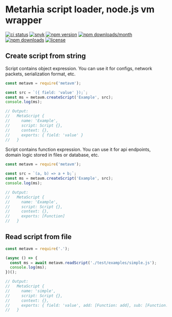 # Metarhia script loader, node.js vm wrapper

[![ci status](https://github.com/metarhia/metavm/workflows/Testing%20CI/badge.svg)](https://github.com/metarhia/metavm/actions?query=workflow%3A%22Testing+CI%22+branch%3Amaster)
[![snyk](https://snyk.io/test/github/metarhia/metavm/badge.svg)](https://snyk.io/test/github/metarhia/metavm)
[![npm version](https://badge.fury.io/js/metavm.svg)](https://badge.fury.io/js/metavm)
[![npm downloads/month](https://img.shields.io/npm/dm/metavm.svg)](https://www.npmjs.com/package/metavm)
[![npm downloads](https://img.shields.io/npm/dt/metavm.svg)](https://www.npmjs.com/package/metavm)
[![license](https://img.shields.io/badge/license-MIT-blue.svg)](https://github.com/metarhia/metavm/blob/master/LICENSE)

## Create script from string

Script contains object expression. You can use it for configs, network packets,
serialization format, etc.

```js
const metavm = require('metavm');

const src = `({ field: 'value' });`;
const ms = metavm.createScript('Example', src);
console.log(ms);

// Output:
//   MetaScript {
//     name: 'Example',
//     script: Script {},
//     context: {},
//     exports: { field: 'value' }
//   }
```

Script contains function expression. You can use it for api endpoints, domain
logic stored in files or database, etc.

```js
const metavm = require('metavm');

const src = `(a, b) => a + b;`;
const ms = metavm.createScript('Example', src);
console.log(ms);

// Output:
//   MetaScript {
//     name: 'Example',
//     script: Script {},
//     context: {},
//     exports: [Function]
//   }
```

## Read script from file

```js
const metavm = require('.');

(async () => {
  const ms = await metavm.readScript('./test/examples/simple.js');
  console.log(ms);
})();

// Output:
//   MetaScript {
//     name: 'simple',
//     script: Script {},
//     context: {},
//     exports: { field: 'value', add: [Function: add], sub: [Function: sub] }
//   }
```
